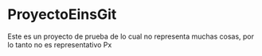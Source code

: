 # ProyectoEinsGit

Este es un proyecto de prueba de lo cual no representa muchas cosas, por lo tanto no es representativo Px
